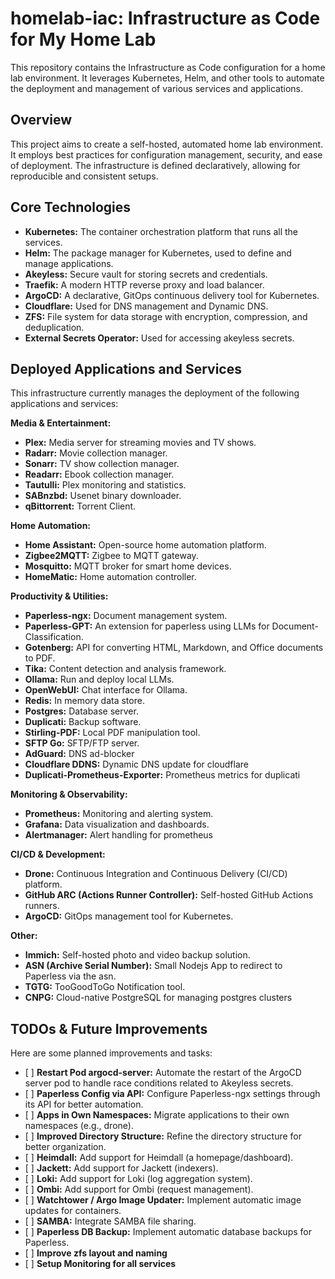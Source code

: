 # homelab-iac: Infrastructure as Code for My Home Lab

This repository contains the Infrastructure as Code configuration for a home lab environment. It leverages Kubernetes, Helm, and other tools to automate the deployment and management of various services and applications.

## Overview

This project aims to create a self-hosted, automated home lab environment. It employs best practices for configuration management, security, and ease of deployment. The infrastructure is defined declaratively, allowing for reproducible and consistent setups.

## Core Technologies

-   **Kubernetes:** The container orchestration platform that runs all the services.
-   **Helm:** The package manager for Kubernetes, used to define and manage applications.
-   **Akeyless:** Secure vault for storing secrets and credentials.
-   **Traefik:** A modern HTTP reverse proxy and load balancer.
- **ArgoCD:** A declarative, GitOps continuous delivery tool for Kubernetes.
-   **Cloudflare:** Used for DNS management and Dynamic DNS.
-   **ZFS:** File system for data storage with encryption, compression, and deduplication.
- **External Secrets Operator:** Used for accessing akeyless secrets.

## Deployed Applications and Services

This infrastructure currently manages the deployment of the following applications and services:

**Media & Entertainment:**

-   **Plex:** Media server for streaming movies and TV shows.
-   **Radarr:** Movie collection manager.
-   **Sonarr:** TV show collection manager.
-   **Readarr:** Ebook collection manager.
- **Tautulli:** Plex monitoring and statistics.
-   **SABnzbd:** Usenet binary downloader.
- **qBittorrent:** Torrent Client.

**Home Automation:**

-   **Home Assistant:** Open-source home automation platform.
-   **Zigbee2MQTT:** Zigbee to MQTT gateway.
-   **Mosquitto:** MQTT broker for smart home devices.
-   **HomeMatic:** Home automation controller.

**Productivity & Utilities:**

-   **Paperless-ngx:** Document management system.
-   **Paperless-GPT:** An extension for paperless using LLMs for Document-Classification.
-   **Gotenberg:** API for converting HTML, Markdown, and Office documents to PDF.
-   **Tika:** Content detection and analysis framework.
-   **Ollama:** Run and deploy local LLMs.
-   **OpenWebUI:** Chat interface for Ollama.
- **Redis:** In memory data store.
-   **Postgres:** Database server.
-   **Duplicati:** Backup software.
-   **Stirling-PDF:** Local PDF manipulation tool.
-   **SFTP Go:** SFTP/FTP server.
- **AdGuard:** DNS ad-blocker
- **Cloudflare DDNS:** Dynamic DNS update for cloudflare
- **Duplicati-Prometheus-Exporter:** Prometheus metrics for duplicati

**Monitoring & Observability:**

-   **Prometheus:** Monitoring and alerting system.
-   **Grafana:** Data visualization and dashboards.
- **Alertmanager:** Alert handling for prometheus

**CI/CD & Development:**

-   **Drone:** Continuous Integration and Continuous Delivery (CI/CD) platform.
-   **GitHub ARC (Actions Runner Controller):** Self-hosted GitHub Actions runners.
- **ArgoCD:** GitOps management tool for Kubernetes.

**Other:**

-   **Immich:** Self-hosted photo and video backup solution.
-   **ASN (Archive Serial Number):** Small Nodejs App to redirect to Paperless via the asn.
-   **TGTG:** TooGoodToGo Notification tool.
- **CNPG:** Cloud-native PostgreSQL for managing postgres clusters

## TODOs & Future Improvements

Here are some planned improvements and tasks:

- \[ \] **Restart Pod argocd-server:** Automate the restart of the ArgoCD
  server pod to handle race conditions related to Akeyless secrets.
- \[ \] **Paperless Config via API:** Configure Paperless-ngx settings through
  its API for better automation.
- \[ \] **Apps in Own Namespaces:** Migrate applications to their own
  namespaces (e.g., drone).
- \[ \] **Improved Directory Structure:** Refine the directory structure for
  better organization.
- \[ \] **Heimdall:** Add support for Heimdall (a homepage/dashboard).
- \[ \] **Jackett:** Add support for Jackett (indexers).
- \[ \] **Loki:** Add support for Loki (log aggregation system).
- \[ \] **Ombi:** Add support for Ombi (request management).
- \[ \] **Watchtower / Argo Image Updater:** Implement automatic image updates
  for containers.
- \[ \] **SAMBA:** Integrate SAMBA file sharing.
- \[ \] **Paperless DB Backup:** Implement automatic database backups for
  Paperless.
- \[ \] **Improve zfs layout and naming**
- \[ \] **Setup Monitoring for all services**
